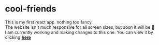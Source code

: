 # cool-friends
This is my first react app.
nothing too fancy. <br>
The website isn't much responsive for all screen sizes, but soon it will be 🐎 <br>
I am currently working and making changes to this one.
You can view it by clicking <a href="" target="blank_"><strong>here</strong></a>
